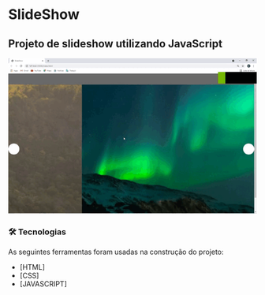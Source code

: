 # SlideShow

## Projeto de slideshow utilizando JavaScript


![](assets/gif.gif)


### 🛠 Tecnologias

As seguintes ferramentas foram usadas na construção do projeto:

- [HTML]
- [CSS]
- [JAVASCRIPT]
